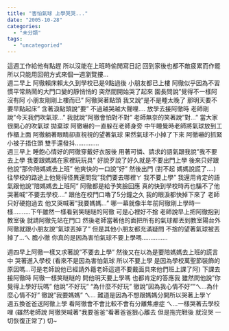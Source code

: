 ```yaml
---
title: "害怕氣球 上學哭哭..."
date: "2005-10-28"
categories: 
  - "未分類"
tags: 
  - "uncategoried"
---
```


這週工作給他有點趕 所以沒能在上班時偷閒寫日記 回到家後也都不敵疲累而作罷 所以只能用回朔方式來個一週瀏覽摟…  
週二早上 阿徹賴床賴太久到學校已是9點過後 小朋友都已上樓 阿徹似乎因為不習慣平常熱鬧的大門口變的靜悄悄的 突然間開始哭了起來 園長問說”覺得不一樣阿 沒有阿 小朋友剛剛上樓而已” 阿徹哭著點頭 我又說”是不是睡太晚了 那明天要不要早點起床” 含著淚點頭說”要” 不過越哭越大聲哩…. 放學去接阿徹時 老師剛說”今天我們吹氣球…” 我就說”阿徹會怕對不對” 老師無奈的笑著說”對…” 當大家很開心的吹氣球 拋棄球 阿徹嚇的一直躲在老師身旁 中午睡覺時老師將氣球放到工作櫃上面 阿徹躺著眼睛卻直視視的望著氣球 果然氣球不小掉了下來 阿徹嚇的抓緊小被子捂住頭 雙手還發抖…………..  
週三早上 睡飽心情好的阿徹穿戴好衣服後 用著可憐、請求的語氣跟我說”我不要去上學 我要跟媽媽在家裡玩玩具” 好說歹說了好久就是不要出門上學 後來只好跟他說”那你陪媽媽去上班” 他爽快的一口說”好” 然後出門 (對不起 媽媽說謊了….) 往學校的路途上他覺得怪異還問我”我們要去哪裡ㄚ 我不要上學” 我還用肯定的語氣跟他說”陪媽媽去上班阿” 阿徹都是給予笑臉回應 真的快到學校時再也騙不了他 哭著喊”不要去學校….” 跟他在校門口嚕了5分鐘之久 我的眼淚都快掉下來了 老師只好硬抱過去 他又哭喊著”我要媽媽…” 哪一幕就像半年前阿徹剛上學時一樣……….下午雖然一樣看到笑瞇瞇的阿徹 可是心裡好不捨 老師說早上把阿徹抱到教室後 就請阿徹先站在門口 然後老師當著他的面把所有的氣球都丟到教室陽台外 阿徹就跟小朋友說”氣球丟掉了” 但是其他小朋友都充滿疑問 不捨的望著氣球被丟掉了...ㄟ 膽小徹 你真的是因為害怕氣球不要上學嗎……………  
  
週四早上阿徹一樣又求著說”不要去上學” 然後又在以為是要陪媽媽去上班的謊言中 哭著進入學校 (看來不是因為害怕氣球 所以不要上學 是因為學校萬聖節裝飾的原因嗎…可是老師說他已經請外籍老師這週不要戴面具來他們班上課了阿) 下課去接阿徹時 阿徹一樣笑瞇瞇的 問他明天要上學嗎 也都肯定的答應我 雖然問他說”你覺得上學好玩嗎” 他說”不好玩” “為什麼不好玩” 徹說”因為我心情不好””ㄟ…為什麼心情不好” 徹說”我要媽媽” ㄟ… 難道是因為不想跟媽媽分開所以哭著上學ㄚ  
週五換爸爸送阿徹上學 看阿徹會不會比較不會有分離焦慮症 ㄟ…一樣哭著去學校哩 (雖然老師說 阿徹哭喊著”我要爸爸”看著爸爸狠心離去 但是拖完鞋後 就沒哭 一切恢復正常了) 切~
